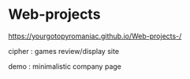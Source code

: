 # Web-projects

https://yourgotopyromaniac.github.io/Web-projects-/

cipher : games review/display site

demo : minimalistic company page
